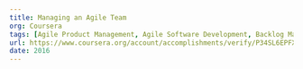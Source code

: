 ```yaml
---
title: Managing an Agile Team
org: Coursera
tags: [Agile Product Management, Agile Software Development, Backlog Management, Kanban, XP, Scrum, TDD]
url: https://www.coursera.org/account/accomplishments/verify/P34SL6EPFXN3
date: 2016
---
```


<!-- The Tactical Emergency Medical Technician (TEMT) certification trains healthcare professionals to provide advanced medical care in tactical and high-risk environments, such as law enforcement operations, military settings, or emergency response scenarios. TEMTs are trained to rapidly assess and treat traumatic injuries, stabilize patients in adverse conditions, and closely collaborate with tactical and rescue teams to ensure the safety and well-being of victims. -->
